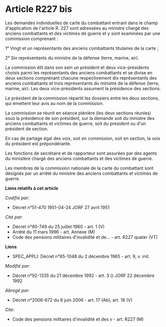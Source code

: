 # Article R227 bis

Les demandes individuelles de carte du combattant entrant dans le champ d'application de l'article R. 227 sont adressées au
ministre chargé des anciens combattants et des victimes de guerre et y sont examinées par une commission comprenant :

1° Vingt et un représentants des anciens combattants titulaires de la carte ;

2° Six représentants du ministre de la défense (terre, marine, air).

La commission élit dans son sein un président et deux vice-présidents choisis parmi les représentants des anciens combattants
et se divise en deux sections comprenant chacune respectivement dix représentants des anciens combattants et trois
représentants du ministre de la défense (terre, marine, air). Les deux vice-présidents assument la présidence des sections.

Le président de la commission répartit les dossiers entre les deux sections, qui émettent leur avis au nom de la commission.

La commission se réunit en séance plénière (les deux sections réunies) sous la présidence de son président, sur la demande
soit du ministre des anciens combattants et victimes de guerre, soit du président ou d'un président de section.

En cas de partage égal des voix, soit en commission, soit en section, la voix du président est prépondérante.

Les fonctions de secrétaire et de rapporteur sont assurées par des agents du ministère chargé des anciens combattants et des
victimes de guerre.

Les membres de la commission nationale de la carte du combattant sont désignés par un arrêté du ministre des anciens
combattants et victimes de guerre.

**Liens relatifs à cet article**

_Codifié par_:

  - Décret n°51-470 1951-04-24 JORF 27 avril 1951

_Cité par_:

  - Décret n°60-749  du 25 juillet 1960  - art. 1 (V)
  - Arrêté du 11 mars 1996 - art. Annexe (M)
  - Code des pensions militaires d'invalidité et de... - art. R227 quater (VT)

**Liens**:

  - SPEC_APPLI: Décret n°65-1048 du 2 décembre 1965 - art. 9, v. init.

_Modifié par_:

  - Décret n°92-1335 du 21 décembre 1992 - art. 3 () JORF 22 décembre 1992

_Abrogé par_:

  - Décret n°2006-672 du 8 juin 2006 - art. 17 (Ab), art.  18 (V)

_Cite_:

  - Code des pensions militaires d'invalidité et des v - art. R227 (M)
